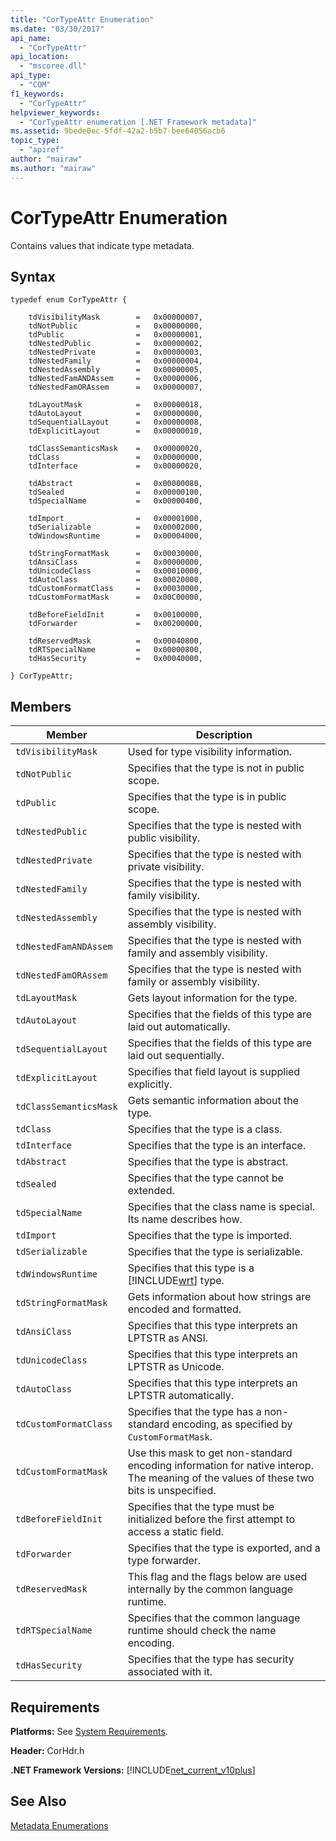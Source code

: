 ```yaml
---
title: "CorTypeAttr Enumeration"
ms.date: "03/30/2017"
api_name: 
  - "CorTypeAttr"
api_location: 
  - "mscoree.dll"
api_type: 
  - "COM"
f1_keywords: 
  - "CorTypeAttr"
helpviewer_keywords: 
  - "CorTypeAttr enumeration [.NET Framework metadata]"
ms.assetid: 9bede0ec-5fdf-42a2-b5b7-bee64056acb6
topic_type: 
  - "apiref"
author: "mairaw"
ms.author: "mairaw"
---
```

# CorTypeAttr Enumeration
Contains values that indicate type metadata.  

## Syntax  

```  
typedef enum CorTypeAttr {  

    tdVisibilityMask        =   0x00000007,  
    tdNotPublic             =   0x00000000,  
    tdPublic                =   0x00000001,  
    tdNestedPublic          =   0x00000002,  
    tdNestedPrivate         =   0x00000003,  
    tdNestedFamily          =   0x00000004,  
    tdNestedAssembly        =   0x00000005,  
    tdNestedFamANDAssem     =   0x00000006,  
    tdNestedFamORAssem      =   0x00000007,  

    tdLayoutMask            =   0x00000018,  
    tdAutoLayout            =   0x00000000,  
    tdSequentialLayout      =   0x00000008,  
    tdExplicitLayout        =   0x00000010,  

    tdClassSemanticsMask    =   0x00000020,  
    tdClass                 =   0x00000000,  
    tdInterface             =   0x00000020,  

    tdAbstract              =   0x00000080,  
    tdSealed                =   0x00000100,  
    tdSpecialName           =   0x00000400,  

    tdImport                =   0x00001000,  
    tdSerializable          =   0x00002000,  
    tdWindowsRuntime        =   0x00004000,  

    tdStringFormatMask      =   0x00030000,  
    tdAnsiClass             =   0x00000000,  
    tdUnicodeClass          =   0x00010000,  
    tdAutoClass             =   0x00020000,  
    tdCustomFormatClass     =   0x00030000,  
    tdCustomFormatMask      =   0x00C00000,  

    tdBeforeFieldInit       =   0x00100000,  
    tdForwarder             =   0x00200000,  

    tdReservedMask          =   0x00040800,  
    tdRTSpecialName         =   0x00000800,  
    tdHasSecurity           =   0x00040000,  

} CorTypeAttr;  
```  

## Members  


|         Member         |                                                              Description                                                               |
|------------------------|----------------------------------------------------------------------------------------------------------------------------------------|
|   `tdVisibilityMask`   |                                                 Used for type visibility information.                                                  |
|     `tdNotPublic`      |                                            Specifies that the type is not in public scope.                                             |
|       `tdPublic`       |                                              Specifies that the type is in public scope.                                               |
|    `tdNestedPublic`    |                                       Specifies that the type is nested with public visibility.                                        |
|   `tdNestedPrivate`    |                                       Specifies that the type is nested with private visibility.                                       |
|    `tdNestedFamily`    |                                       Specifies that the type is nested with family visibility.                                        |
|   `tdNestedAssembly`   |                                      Specifies that the type is nested with assembly visibility.                                       |
| `tdNestedFamANDAssem`  |                                 Specifies that the type is nested with family and assembly visibility.                                 |
|  `tdNestedFamORAssem`  |                                 Specifies that the type is nested with family or assembly visibility.                                  |
|     `tdLayoutMask`     |                                                 Gets layout information for the type.                                                  |
|     `tdAutoLayout`     |                                   Specifies that the fields of this type are laid out automatically.                                   |
|  `tdSequentialLayout`  |                                   Specifies that the fields of this type are laid out sequentially.                                    |
|   `tdExplicitLayout`   |                                          Specifies that field layout is supplied explicitly.                                           |
| `tdClassSemanticsMask` |                                               Gets semantic information about the type.                                                |
|       `tdClass`        |                                                  Specifies that the type is a class.                                                   |
|     `tdInterface`      |                                                Specifies that the type is an interface.                                                |
|      `tdAbstract`      |                                                  Specifies that the type is abstract.                                                  |
|       `tdSealed`       |                                              Specifies that the type cannot be extended.                                               |
|    `tdSpecialName`     |                                   Specifies that the class name is special. Its name describes how.                                    |
|       `tdImport`       |                                                  Specifies that the type is imported.                                                  |
|    `tdSerializable`    |                                                Specifies that the type is serializable.                                                |
|   `tdWindowsRuntime`   |                          Specifies that this type is a [!INCLUDE[wrt](../../../../includes/wrt-md.md)] type.                           |
|  `tdStringFormatMask`  |                                     Gets information about how strings are encoded and formatted.                                      |
|     `tdAnsiClass`      |                                         Specifies that this type interprets an LPTSTR as ANSI.                                         |
|    `tdUnicodeClass`    |                                       Specifies that this type interprets an LPTSTR as Unicode.                                        |
|     `tdAutoClass`      |                                      Specifies that this type interprets an LPTSTR automatically.                                      |
| `tdCustomFormatClass`  |                        Specifies that the type has a non-standard encoding, as specified by `CustomFormatMask`.                        |
|  `tdCustomFormatMask`  | Use this mask to get non-standard encoding information for native interop. The meaning of the values of these two bits is unspecified. |
|  `tdBeforeFieldInit`   |                     Specifies that the type must be initialized before the first attempt to access a static field.                     |
|     `tdForwarder`      |                                       Specifies that the type is exported, and a type forwarder.                                       |
|    `tdReservedMask`    |                           This flag and the flags below are used internally by the common language runtime.                            |
|   `tdRTSpecialName`    |                               Specifies that the common language runtime should check the name encoding.                               |
|    `tdHasSecurity`     |                                        Specifies that the type has security associated with it.                                        |

## Requirements  
 **Platforms:** See [System Requirements](../../../../docs/framework/get-started/system-requirements.md).  

 **Header:** CorHdr.h  

 **.NET Framework Versions:** [!INCLUDE[net_current_v10plus](../../../../includes/net-current-v10plus-md.md)]  

## See Also  
 [Metadata Enumerations](../../../../docs/framework/unmanaged-api/metadata/metadata-enumerations.md)
